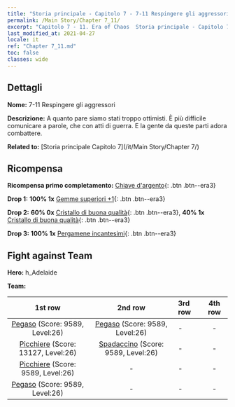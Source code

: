 ```yaml
---
title: "Storia principale - Capitolo 7 - 7-11 Respingere gli aggressori"
permalink: /Main Story/Chapter 7_11/
excerpt: "Capitolo 7 - 11. Era of Chaos  Storia principale - Capitolo 7_11. 7-11 Respingere gli aggressori"
last_modified_at: 2021-04-27
locale: it
ref: "Chapter 7_11.md"
toc: false
classes: wide
---
```


## Dettagli

 **Nome:** 7-11 Respingere gli aggressori

 **Descrizione:** A quanto pare siamo stati troppo ottimisti. È più difficile comunicare a parole, che con atti di guerra. E la gente da queste parti adora combattere.

 **Related to:** [Storia principale Capitolo 7](/it/Main Story/Chapter 7/)

## Ricompensa

 **Ricompensa primo completamento:** [Chiave d'argento](/ItemsIT/con_693/){: .btn .btn--era3}

 **Drop 1:** **100% 1x** [Gemme superiori +1](/ItemsIT/mat_23/){: .btn .btn--era3}

 **Drop 2:** **60% 0x** [Cristallo di buona qualità](/ItemsIT/mat_17/){: .btn .btn--era3}, **40% 1x** [Cristallo di buona qualità](/ItemsIT/mat_17/){: .btn .btn--era3}

 **Drop 3:** **100% 1x** [Pergamene incantesimi](/ItemsIT/con_694/){: .btn .btn--era3}


## Fight against Team
 **Hero:** h_Adelaide

 **Team:**


  | 1st row | 2nd row | 3rd row | 4th row |
  |:----:|:----:|:----|:----:|
  | [Pegaso](/it/units/Pegasus/) (Score: 9589, Level:26)  | [Pegaso](/it/units/Pegasus/) (Score: 9589, Level:26)  | - | - |
  | [Picchiere](/it/units/Pikeman/) (Score: 13127, Level:26)  | [Spadaccino](/it/units/Swordsman/) (Score: 9589, Level:26)  | - | - |
  | [Picchiere](/it/units/Pikeman/) (Score: 9589, Level:26)  | - | - | - |
  | [Pegaso](/it/units/Pegasus/) (Score: 9589, Level:26)  | - | - | - |


